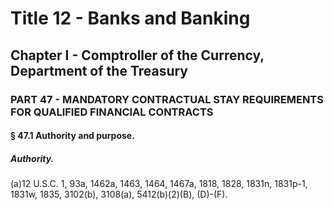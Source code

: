 
# Title 12 - Banks and Banking
## Chapter I - Comptroller of the Currency, Department of the Treasury
### PART 47 - MANDATORY CONTRACTUAL STAY REQUIREMENTS FOR QUALIFIED FINANCIAL CONTRACTS
#### § 47.1 Authority and purpose.
##### Authority.

(a)12 U.S.C. 1, 93a, 1462a, 1463, 1464, 1467a, 1818, 1828, 1831n, 1831p-1, 1831w, 1835, 3102(b), 3108(a), 5412(b)(2)(B), (D)-(F).
